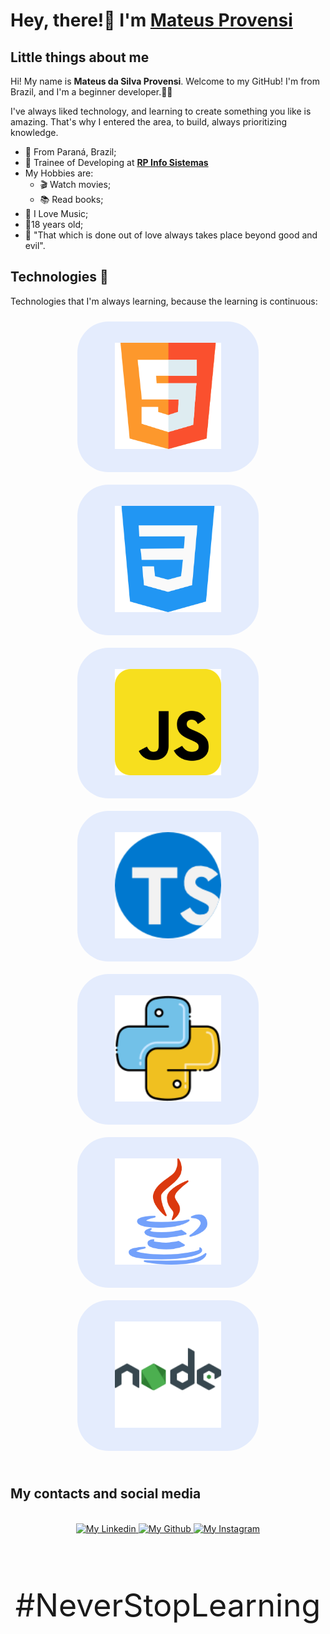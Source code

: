 # Hey, there!👋 I'm [Mateus Provensi](https://github.com/MateusProvensi)

## Little things about me

Hi! My name is **Mateus da Silva Provensi**. Welcome to my GitHub! I'm from Brazil, and I'm a beginner developer.👨‍💻

I've always liked technology, and learning to create something you like is amazing. That's why I entered the area, to build, always prioritizing knowledge.

- 📌 From Paraná, Brazil;
- 💼 Trainee of Developing at **[RP Info Sistemas](https://www.rpinfo.com.br/)**
- My Hobbies are:
  - 🎬 Watch movies;
  - 📚 Read books;
- 🎵 I Love Music;
- 👦18 years old;
- 🧠 "That which is done out of love always takes place beyond good and evil".

## Technologies 🚀

Technologies that I'm always learning, because the learning is continuous:

<div style='display:flex; flex-wrap:wrap; justify-content:center;'>
<a style="background-color:rgba(18,88,252,0.1); border-radius:50px; padding:20px; margin:10px;" href="https://www.w3schools.com/html/"
target="_blank">
<figure><img style="height:170px; width:170px;" src="images/tecnologias/html5.png" /></figure>
</a>

<a style="background-color:rgba(18,88,252,0.1); border-radius:50px; padding:20px; margin:10px;" href="https://www.w3schools.com/css/" target="_blank">
<figure><img style="height:170px; width:170px;" src="images/tecnologias/css3.png" /> </figure>
</a>

<a style="background-color:rgba(18,88,252,0.1); border-radius:50px; padding:20px; margin:10px;" href="https://developer.mozilla.org/en/docs/Web/JavaScript" target="_blank">
<figure><img style="height:170px; width:170px;" src="images/tecnologias/javascript.png" /></figure>
</a>

<a style="background-color:rgba(18,88,252,0.1); border-radius:50px; padding:20px; margin:10px;" href="https://www.typescriptlang.org/" target="_blank">
<figure><img style="height:170px; width:170px;" src="images/tecnologias/typescript.png" /></figure>
</a>

<a style="background-color:rgba(18,88,252,0.1); border-radius:50px; padding:20px; margin:10px;" href="https://www.python.org/" target="_blank">
<figure><img style="height:170px; width:170px;" src="images/tecnologias/python.png" /></figure>
</a>

<a style="background-color:rgba(18,88,252,0.1); border-radius:50px; padding:20px; margin:10px;" href="https://www.java.com/en/" target="_blank">
<figure><img style="height:170px; width:170px;" src="images/tecnologias/java.png" /></figure>
</a>

<a style="background-color:rgba(18,88,252,0.1); border-radius:50px; padding:20px; margin:10px;" href="https://nodejs.org/en/" target="_blank">
<figure><img style="height:170px; width:170px;" src="images/tecnologias/nodejs.png" /></figure>
</a>
</div>
<br>

## My contacts and social media

<br>
<div style="text-align: center;">
<a href="https://www.linkedin.com/in/mateus-da-silva-provensi-2704a51a3/" target="_blank">
<img alt="My Linkedin" width="140px" height="35px" src="https://img.shields.io/badge/Linkedin-0A66C2?style=for-the-badge&logo=Linkedin&logoColor=white" />
</a>

<a href="https://github.com/MateusProvensi" target="_blank">
<img alt="My Github" width="140px" height="35px" src="https://img.shields.io/badge/Github-181717?style=for-the-badge&logo=Github&logoColor=white" />
</a>

<a href="https://www.instagram.com/mateus_provensi/" target="_blank">
<img alt="My Instagram" width="140px" height="35px" src="https://img.shields.io/badge/Instagram-E4405F?style=for-the-badge&logo=instagram&logoColor=white" />
</a>
</div>
<br>
<br>


<p style="text-align: center; font-size: 50px">
#NeverStopLearning
</p>